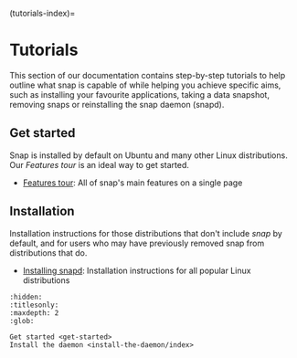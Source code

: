 (tutorials-index)=
# Tutorials

This section of our documentation contains step-by-step tutorials to help outline what snap is capable of while helping you achieve specific aims, such as installing your favourite applications, taking a data snapshot, removing snaps or reinstalling the snap daemon (snapd).

## Get started

Snap is installed by default on Ubuntu and many other Linux distributions. Our _Features tour_ is an ideal way to get started.

* [Features tour](get-started): All of snap's main features on a single page

## Installation 

Installation instructions for those distributions that don't include _snap_ by default, and for users who may have previously removed snap from distributions that do.

* [Installing snapd](install-the-daemon/index): Installation instructions for all popular Linux distributions


```{toctree}
:hidden:
:titlesonly:
:maxdepth: 2
:glob:

Get started <get-started>
Install the daemon <install-the-daemon/index>
